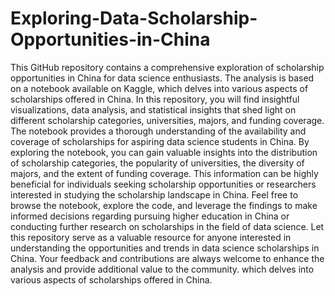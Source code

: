 # Exploring-Data-Scholarship-Opportunities-in-China
This GitHub repository contains a comprehensive exploration of scholarship opportunities in China for data science enthusiasts. 
The analysis is based on a notebook available on Kaggle, which delves into various aspects of scholarships offered in China.
In this repository, you will find insightful visualizations, data analysis, and statistical insights that shed light on different scholarship categories, universities, majors, and funding coverage. 
The notebook provides a thorough understanding of the availability and coverage of scholarships for aspiring data science students in China.
By exploring the notebook, you can gain valuable insights into the distribution of scholarship categories, the popularity of universities, the diversity of majors, and the extent of funding coverage. 
This information can be highly beneficial for individuals seeking scholarship opportunities or researchers interested in studying the scholarship landscape in China.
Feel free to browse the notebook, explore the code, and leverage the findings to make informed decisions regarding pursuing higher education in China or conducting further research on scholarships in the field of data science.
Let this repository serve as a valuable resource for anyone interested in understanding the opportunities and trends in data science scholarships in China. 
Your feedback and contributions are always welcome to enhance the analysis and provide additional value to the community. 
which delves into various aspects of scholarships offered in China.
